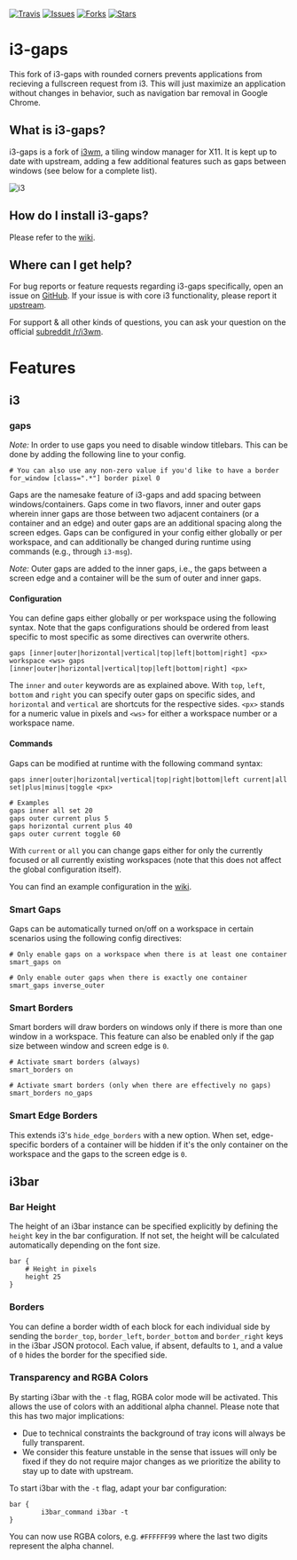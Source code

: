 [![Travis](https://img.shields.io/travis/Airblader/i3.svg)](https://travis-ci.org/Airblader/i3)
[![Issues](https://img.shields.io/github/issues/Airblader/i3.svg)](https://github.com/Airblader/i3/issues)
[![Forks](https://img.shields.io/github/forks/Airblader/i3.svg)](https://github.com/Airblader/i3/network)
[![Stars](https://img.shields.io/github/stars/Airblader/i3.svg)](https://github.com/Airblader/i3/stargazers)

# i3-gaps

This fork of i3-gaps with rounded corners prevents applications from recieving a fullscreen request from i3. This will just maximize an application without changes in behavior, such as navigation bar removal in Google Chrome. 

## What is i3-gaps?

i3-gaps is a fork of [i3wm](https://www.i3wm.org), a tiling window manager for X11. It is kept up to date with upstream, adding a few additional features such as gaps between windows (see below for a complete list).

![i3](https://i.imgur.com/KC7GL4D.png)

## How do I install i3-gaps?

Please refer to the [wiki](https://github.com/Airblader/i3/wiki).

## Where can I get help?

For bug reports or feature requests regarding i3-gaps specifically, open an issue on [GitHub](https://www.github.com/Airblader/i3). If your issue is with core i3 functionality, please report it [upstream](https://www.github.com/i3/i3).

For support & all other kinds of questions, you can ask your question on the official [subreddit /r/i3wm](https://www.reddit.com/r/i3wm).

# Features

## i3

### gaps

*Note:* In order to use gaps you need to disable window titlebars. This can be done by adding the following line to your config.

```
# You can also use any non-zero value if you'd like to have a border
for_window [class=".*"] border pixel 0
```

Gaps are the namesake feature of i3-gaps and add spacing between windows/containers. Gaps come in two flavors, inner and outer gaps wherein inner gaps are those between two adjacent containers (or a container and an edge) and outer gaps are an additional spacing along the screen edges. Gaps can be configured in your config either globally or per workspace, and can additionally be changed during runtime using commands (e.g., through `i3-msg`).

*Note:* Outer gaps are added to the inner gaps, i.e., the gaps between a screen edge and a container will be the sum of outer and inner gaps.

#### Configuration

You can define gaps either globally or per workspace using the following syntax. Note that the gaps configurations should be ordered from least specific to most specific as some directives can overwrite others.

```
gaps [inner|outer|horizontal|vertical|top|left|bottom|right] <px>
workspace <ws> gaps [inner|outer|horizontal|vertical|top|left|bottom|right] <px>
```

The `inner` and `outer` keywords are as explained above. With `top`, `left`, `bottom` and `right` you can specify outer gaps on specific sides, and `horizontal` and `vertical` are shortcuts for the respective sides. `<px>` stands for a numeric value in pixels and `<ws>` for either a workspace number or a workspace name.

#### Commands

Gaps can be modified at runtime with the following command syntax:

```
gaps inner|outer|horizontal|vertical|top|right|bottom|left current|all set|plus|minus|toggle <px>

# Examples
gaps inner all set 20
gaps outer current plus 5
gaps horizontal current plus 40
gaps outer current toggle 60
```

With `current` or `all` you can change gaps either for only the currently focused or all currently existing workspaces (note that this does not affect the global configuration itself).

You can find an example configuration in the [wiki](https://github.com/Airblader/i3/wiki/Example-Configuration).

### Smart Gaps

Gaps can be automatically turned on/off on a workspace in certain scenarios using the following config directives:

```
# Only enable gaps on a workspace when there is at least one container
smart_gaps on

# Only enable outer gaps when there is exactly one container
smart_gaps inverse_outer
```

### Smart Borders

Smart borders will draw borders on windows only if there is more than one window in a workspace. This feature can also be enabled only if the gap size between window and screen edge is `0`.

```
# Activate smart borders (always)
smart_borders on

# Activate smart borders (only when there are effectively no gaps)
smart_borders no_gaps
```

### Smart Edge Borders

This extends i3's `hide_edge_borders` with a new option. When set, edge-specific borders of a container will be hidden if it's the only container on the workspace and the gaps to the screen edge is `0`.

## i3bar

### Bar Height

The height of an i3bar instance can be specified explicitly by defining the `height` key in the bar configuration. If not set, the height will be calculated automatically depending on the font size.

```
bar {
    # Height in pixels
    height 25
}
```

### Borders

You can define a border width of each block for each individual side by sending the `border_top`, `border_left`, `border_bottom` and `border_right` keys in the i3bar JSON protocol. Each value, if absent, defaults to `1`, and a value of `0` hides the border for the specified side.

### Transparency and RGBA Colors

By starting i3bar with the `-t` flag, RGBA color mode will be activated. This allows the use of colors with an additional alpha channel. Please note that this has two major implications:

* Due to technical constraints the background of tray icons will always be fully transparent.
* We consider this feature unstable in the sense that issues will only be fixed if they do not require major changes as we prioritize the ability to stay up to date with upstream.

To start i3bar with the `-t` flag, adapt your bar configuration:

```
bar {
        i3bar_command i3bar -t
}
```

You can now use RGBA colors, e.g. `#FFFFFF99` where the last two digits represent the alpha channel.
